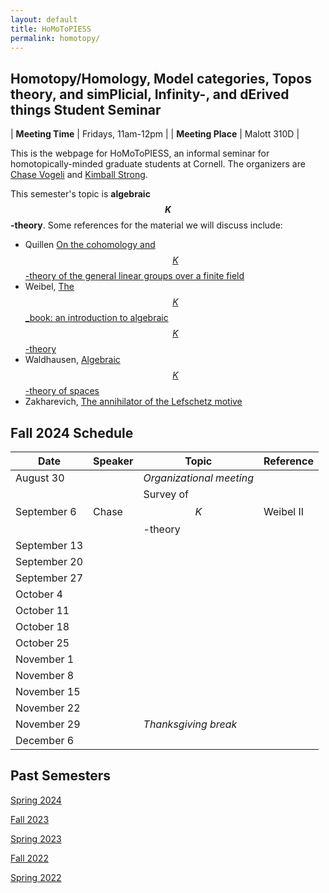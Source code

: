 ```yaml
---
layout: default
title: HoMoToPIESS
permalink: homotopy/
---
```

## **Ho**motopy/**Ho**mology, **Mo**del categories, **To**pos theory, and sim**P**licial, **I**nfinity-, and d**E**rived things **S**tudent **S**eminar

| __Meeting Time__ | Fridays, 11am-12pm |
| __Meeting Place__ | Malott 310D |

This is the webpage for HoMoToPIESS, an informal seminar for homotopically-minded graduate students at Cornell. The organizers are [Chase Vogeli](https://chasevoge.li/) and [Kimball Strong](https://e.math.cornell.edu/people/Kimball_Strong/).

This semester's topic is __algebraic $$K$$-theory__. Some references for the material we will discuss include:
- Quillen [On the cohomology and $$K$$-theory of the general linear groups over a finite field](https://www.jstor.org/stable/1970825)
- Weibel, [The $$K$$_book: an introduction to algebraic $$K$$-theory](https://sites.math.rutgers.edu/~weibel/Kbook.html)
- Waldhausen, [Algebraic $$K$$-theory of spaces](https://www.math.uni-bielefeld.de/~fw/algebraic_K_theory_of_spaces.pdf)
- Zakharevich, [The annihilator of the Lefschetz motive](https://projecteuclid.org/journals/duke-mathematical-journal/volume-166/issue-11/The-annihilator-of-the-Lefschetz-motive/10.1215/00127094-0000016X.full)

## Fall 2024 Schedule

| Date | Speaker | Topic | Reference |
| --- | --- | --- | --- |
| August 30 | | *Organizational meeting* | |
| September 6 | Chase | Survey of $$K$$-theory | Weibel II |
| September 13 | | | |
| September 20 | | | |
| September 27 | | | |
| October 4 | | | |
| October 11 | | | |
| October 18 | | | |
| October 25 | | | |
| November 1 | | | |
| November 8 | | | |
| November 15 | | | |
| November 22 | | | |
| November 29 | | *Thanksgiving break* | |
| December 6 | | | |

## Past Semesters

[Spring 2024](sp24.html)

[Fall 2023](fa23.html)

[Spring 2023](sp23.html)

[Fall 2022](fa22.html)

[Spring 2022](sp22.html)
